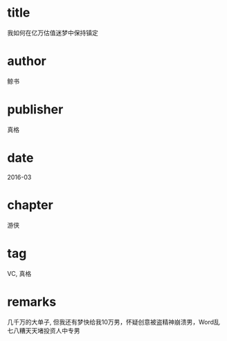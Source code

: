 # title
我如何在亿万估值迷梦中保持镇定

# author
鲸书

# publisher
真格

# date
2016-03

# chapter
游侠

# tag
VC, 真格

# remarks
几千万的大单子, 但我还有梦快给我10万男，怀疑创意被盗精神崩溃男，Word乱七八糟天天堵投资人中专男

